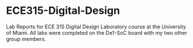 # ECE315-Digital-Design
Lab Reports for ECE 315 Digital Design Laboratory course at the University of Miami. All labs were completed on the De1-SoC board with my two other group members.
